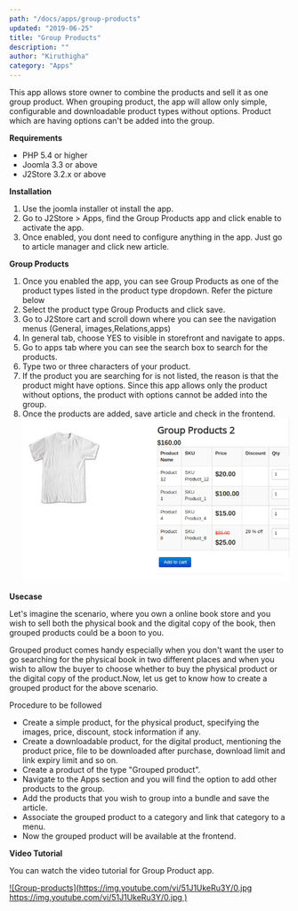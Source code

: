 ```yaml
---
path: "/docs/apps/group-products"
updated: "2019-06-25"
title: "Group Products"
description: ""
author: "Kiruthigha"
category: "Apps"
---
```



This app allows store owner to combine the products and sell it as one group product. When grouping product, the app will allow only simple, configurable and downloadable product types without options. Product which are having options can't be added into the group.

**Requirements**

* PHP 5.4 or higher
* Joomla 3.3 or above
* J2Store 3.2.x or above

**Installation**

1. Use the joomla installer ot install the app.
2. Go to J2Store > Apps, find the Group Products app and click enable to activate the app.
3. Once enabled, you dont need to configure anything in the app. Just go to article manager and click new article.


**Group Products**

1. Once you enabled the app, you can see Group Products as one of the product types listed in the product type dropdown. Refer the picture below
2. Select the product type Group Products and click save.
3. Go to J2Store cart and scroll down where you can see the navigation menus (General, images,Relations,apps)
4. In general tab, choose YES to visible in storefront and navigate to apps.
5. Go to apps tab where you can see the search box to search for the products.
6. Type two or three characters of your product.
7. If the product you are searching for is not listed, the reason is that the product might have options. Since this app allows only the product without options, the product with options cannot be added into the group.
8. Once the products are added, save article and check in the frontend.
![gp05](https://raw.githubusercontent.com/j2store/doc-images/master//apps/groupproduct_05.png)

**Usecase**

Let's imagine the scenario, where you own a online book store and  you wish to sell both the physical book and the digital copy of the book, then grouped products could be a boon to you.

Grouped product comes handy especially when you don't want the user to go searching for the physical book in two different places and when you wish to allow the buyer to choose whether to buy the physical product or the digital copy of the product.Now, let us get to know how to create a grouped product for the above scenario.

Procedure to be followed

* Create a simple product, for the physical product, specifying the images, price, discount, stock information if any.
* Create a downloadable product, for the digital product, mentioning the product price, file to be downloaded after purchase, download limit and link expiry limit and so on.
* Create a product of the type "Grouped product".
* Navigate to the Apps section and you will find the option to add other products to the group.
* Add the products that you wish to group into a bundle and save the article.
* Associate the grouped product to a category and link that category to a menu.
* Now the grouped product will be available at the frontend.



**Video Tutorial**

You can watch the video tutorial for Group Product app.

[![Group-products](https://img.youtube.com/vi/51J1UkeRu3Y/0.jpg
https://img.youtube.com/vi/51J1UkeRu3Y/0.jpg
)](https://youtu.be/BNwL6AZ8eKA "Group products app")